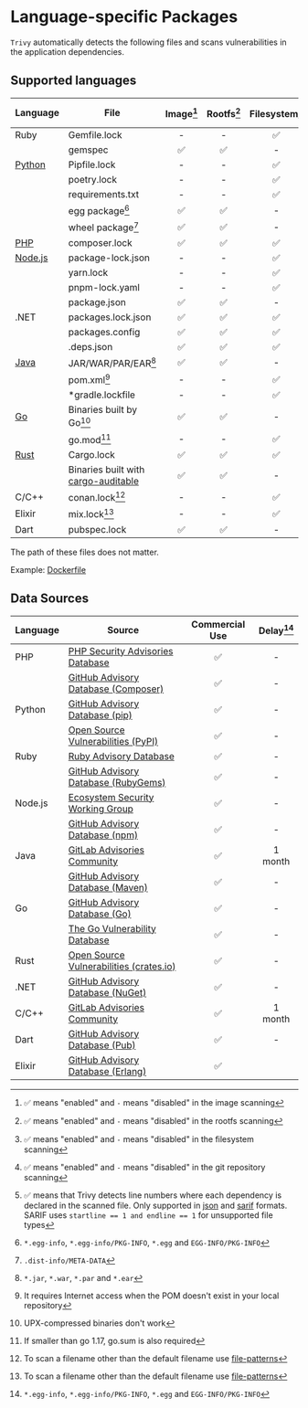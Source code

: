 # Language-specific Packages

`Trivy` automatically detects the following files and scans vulnerabilities in the application dependencies.

## Supported languages

| Language             | File                                                                                       | Image[^7] | Rootfs[^8] | Filesystem[^9] | Repository[^10] | Dev dependencies             | Dependency location[^11] |
|----------------------|--------------------------------------------------------------------------------------------|:---------:|:----------:|:--------------:|:---------------:|------------------------------|:------------------------:|
| Ruby                 | Gemfile.lock                                                                               |     -     |     -      |       ✅        |        ✅        | included                     |            -             |
|                      | gemspec                                                                                    |     ✅     |     ✅      |       -        |        -        | included                     |            -             |
| [Python](python.md)  | Pipfile.lock                                                                               |     -     |     -      |       ✅        |        ✅        | excluded                     |            ✅             |
|                      | poetry.lock                                                                                |     -     |     -      |       ✅        |        ✅        | excluded                     |            -             |
|                      | requirements.txt                                                                           |     -     |     -      |       ✅        |        ✅        | included                     |            -             |
|                      | egg package[^1]                                                                            |     ✅     |     ✅      |       -        |        -        | excluded                     |            -             |
|                      | wheel package[^2]                                                                          |     ✅     |     ✅      |       -        |        -        | excluded                     |            -             |
| [PHP](php.md)        | composer.lock                                                                              |     ✅     |     ✅      |       ✅        |        ✅        | excluded                     |            ✅             |
| [Node.js](nodejs.md) | package-lock.json                                                                          |     -     |     -      |       ✅        |        ✅        | [excluded](./nodejs.md#npm)  |            ✅             |
|                      | yarn.lock                                                                                  |     -     |     -      |       ✅        |        ✅        | [excluded](./nodejs.md#yarn) |            ✅             |
|                      | pnpm-lock.yaml                                                                             |     -     |     -      |       ✅        |        ✅        | excluded                     |            -             |
|                      | package.json                                                                               |     ✅     |     ✅      |       -        |        -        | excluded                     |            -             |
| .NET                 | packages.lock.json                                                                         |     ✅     |     ✅      |       ✅        |        ✅        | included                     |            ✅             |
|                      | packages.config                                                                            |     ✅     |     ✅      |       ✅        |        ✅        | excluded                     |            -             |
|                      | .deps.json                                                                                 |     ✅     |     ✅      |       ✅        |        ✅        | excluded                     |            ✅             |
| [Java](java.md)      | JAR/WAR/PAR/EAR[^3]                                                                        |     ✅     |     ✅      |       -        |        -        | included                     |            -             |
|                      | pom.xml[^4]                                                                                |     -     |     -      |       ✅        |        ✅        | excluded                     |            -             |
|                      | *gradle.lockfile                                                                           |     -     |     -      |       ✅        |        ✅        | excluded                     |            -             |
| [Go](golang.md)      | Binaries built by Go[^5]                                                                   |     ✅     |     ✅      |       -        |        -        | excluded                     |            -             |
|                      | go.mod[^6]                                                                                 |     -     |     -      |       ✅        |        ✅        | included                     |            -             |
| [Rust](rust.md)      | Cargo.lock                                                                                 |     ✅     |     ✅      |       ✅        |        ✅        | excluded                     |            ✅             |
|                      | Binaries built with [cargo-auditable](https://github.com/rust-secure-code/cargo-auditable) |     ✅     |     ✅      |       -        |        -        | excluded                     |            -             |
| C/C++                | conan.lock[^12]                                                                            |     -     |     -      |       ✅        |        ✅        | excluded                     |            -             |   
| Elixir               | mix.lock[^12]                                                                              |     -     |     -      |       ✅        |        ✅        | excluded                     |            ✅             |
| Dart                 | pubspec.lock                                                                               |     ✅     |     ✅      |       -        |        -        | included                     |            -             |

The path of these files does not matter.

Example: [Dockerfile](https://github.com/aquasecurity/trivy-ci-test/blob/main/Dockerfile)

[^1]: `*.egg-info`, `*.egg-info/PKG-INFO`, `*.egg` and `EGG-INFO/PKG-INFO`
[^2]: `.dist-info/META-DATA`
[^3]: `*.jar`, `*.war`, `*.par` and `*.ear`
[^4]: It requires Internet access when the POM doesn't exist in your local repository
[^5]: UPX-compressed binaries don't work
[^6]: If smaller than go 1.17, go.sum is also required
[^7]: ✅ means "enabled" and `-` means "disabled" in the image scanning
[^8]: ✅ means "enabled" and `-` means "disabled" in the rootfs scanning
[^9]: ✅ means "enabled" and `-` means "disabled" in the filesystem scanning
[^10]: ✅ means "enabled" and `-` means "disabled" in the git repository scanning
[^11]: ✅ means that Trivy detects line numbers where each dependency is declared in the scanned file. Only supported in [json](../../../configuration/reporting.md#json) and [sarif](../../../configuration/reporting.md#sarif) formats. SARIF uses `startline == 1 and endline == 1` for unsupported file types
[^12]: To scan a filename other than the default filename use [file-patterns](../../../configuration/others.md#file-patterns)
[^13]: When you scan `Cargo.lock` and `Cargo.toml` together. See about it [here](./rust.md#cargo).

## Data Sources

| Language | Source                                              | Commercial Use | Delay[^1] |
|----------|-----------------------------------------------------|:--------------:|:---------:|
| PHP      | [PHP Security Advisories Database][php]             |       ✅        |     -     |
|          | [GitHub Advisory Database (Composer)][php-ghsa]     |       ✅        |     -     |
| Python   | [GitHub Advisory Database (pip)][python-ghsa]       |       ✅        |     -     |
|          | [Open Source Vulnerabilities (PyPI)][python-osv]    |       ✅        |     -     |
| Ruby     | [Ruby Advisory Database][ruby]                      |       ✅        |     -     |
|          | [GitHub Advisory Database (RubyGems)][ruby-ghsa]    |       ✅        |     -     |
| Node.js  | [Ecosystem Security Working Group][nodejs]          |       ✅        |     -     |
|          | [GitHub Advisory Database (npm)][nodejs-ghsa]       |       ✅        |     -     |
| Java     | [GitLab Advisories Community][gitlab]               |       ✅        |  1 month  |
|          | [GitHub Advisory Database (Maven)][java-ghsa]       |       ✅        |     -     |
| Go       | [GitHub Advisory Database (Go)][go-ghsa]            |       ✅        |     -     |
|          | [The Go Vulnerability Database][go]                 |       ✅        |     -     |
| Rust     | [Open Source Vulnerabilities (crates.io)][rust-osv] |       ✅        |     -     |
| .NET     | [GitHub Advisory Database (NuGet)][dotnet-ghsa]     |       ✅        |     -     |
| C/C++    | [GitLab Advisories Community][gitlab]               |       ✅        |  1 month  |
| Dart     | [GitHub Advisory Database (Pub)][pub-ghsa]          |       ✅        |     -     |
| Elixir   | [GitHub Advisory Database (Erlang)][erlang-ghsa]    |       ✅        |           |

[^1]: Intentional delay between vulnerability disclosure and registration in the DB

[php-ghsa]: https://github.com/advisories?query=ecosystem%3Acomposer
[python-ghsa]: https://github.com/advisories?query=ecosystem%3Apip
[ruby-ghsa]: https://github.com/advisories?query=ecosystem%3Arubygems
[nodejs-ghsa]: https://github.com/advisories?query=ecosystem%3Anpm
[java-ghsa]: https://github.com/advisories?query=ecosystem%3Amaven
[dotnet-ghsa]: https://github.com/advisories?query=ecosystem%3Anuget
[pub-ghsa]: https://github.com/advisories?query=ecosystem%3Apub
[erlang-ghsa]: https://github.com/advisories?query=ecosystem%3Aerlang
[go-ghsa]: https://github.com/advisories?query=ecosystem%3Ago

[php]: https://github.com/FriendsOfPHP/security-advisories
[ruby]: https://github.com/rubysec/ruby-advisory-db
[nodejs]: https://github.com/nodejs/security-wg
[gitlab]: https://gitlab.com/gitlab-org/advisories-community
[go]: https://github.com/golang/vulndb

[python-osv]: https://osv.dev/list?q=&ecosystem=PyPI
[rust-osv]: https://osv.dev/list?q=&ecosystem=crates.io